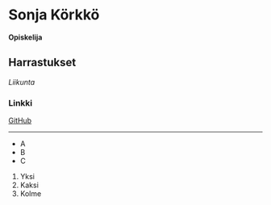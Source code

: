 # Sonja Körkkö
**Opiskelija**

## Harrastukset
*Liikunta*

### Linkki
[GitHub](https://github.com/vimzone)

---
* A
* B
* C

1. Yksi
2. Kaksi
3. Kolme